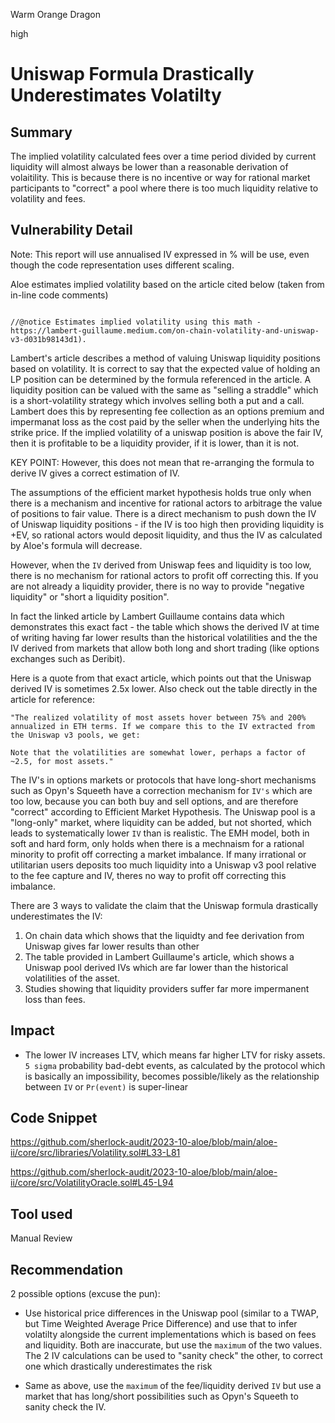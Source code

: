 Warm Orange Dragon

high

# Uniswap Formula Drastically Underestimates Volatilty
## Summary

The implied volatility calculated fees over a time period divided by current liquidity will almost always be lower than a reasonable derivation of volaitility. This is because there is no incentive or way for rational market participants to "correct" a pool where there is too much liquidity relative to volatility and fees.

## Vulnerability Detail

Note: This report will use annualised IV expressed in % will be use, even though the code representation uses different scaling.

Aloe estimates implied volatility based on the article cited below (taken from in-line code comments)

```solidity

//@notice Estimates implied volatility using this math - https://lambert-guillaume.medium.com/on-chain-volatility-and-uniswap-v3-d031b98143d1).
```

Lambert's article describes a method of valuing Uniswap liquidity positions based on volatility. It is correct to say that the expected value of holding an LP position can be determined by the formula referenced in the article.  A liquidity position can be valued with the same as "selling a straddle" which is a short-volatility strategy which involves selling both a put and a call. Lambert does this by representing fee collection as an options premium and impermanat loss as the cost paid by the seller when the underlying hits the strike price. If the implied volatility of a uniswap position is above the fair IV, then it is profitable to be a liquidity provider, if it is lower, than it is not.

KEY POINT: However, this does not mean that re-arranging the formula to derive IV gives a correct estimation of IV.

The assumptions of the efficient market hypothesis holds true only when there is a mechanism and incentive for rational actors to arbitrage the value of positions to fair value. There is a direct mechanism to push down the IV of Uniswap liquidity positions - if the IV is too high then providing liquidity is +EV, so rational actors would deposit liquidity, and thus the IV as calculated by Aloe's formula will decrease.

However, when the `IV` derived from Uniswap fees and liquidity is too low, there is no mechanism for rational actors to profit off correcting this. If you are not already a liquidity provider, there is no way to provide "negative liquidity" or "short a liquidity position".

In fact the linked article by Lambert Guillaume contains data which demonstrates this exact fact - the table which shows the derived IV at time of writing having far lower results than the historical volatilities and the the IV derived from markets that allow both long and short trading (like options exchanges such as Deribit).  

Here is a quote from that exact article, which points out that the Uniswap derived IV is sometimes 2.5x lower. Also check out the table directly in the article for reference:

```solidity
"The realized volatility of most assets hover between 75% and 200% annualized in ETH terms. If we compare this to the IV extracted from the Uniswap v3 pools, we get:

Note that the volatilities are somewhat lower, perhaps a factor of ~2.5, for most assets."
```


The IV's in options markets or protocols that have long-short mechanisms such as Opyn's Squeeth have a correction mechanism for `IV's` which are too low, because you can both buy and sell options, and are therefore "correct" according to Efficient Market Hypothesis. The Uniswap pool is a "long-only" market, where liquidity can be added, but not shorted, which leads to systematically lower `IV` than is realistic. The EMH model, both in soft and hard form, only holds when there is a mechnaism for a rational minority to profit off correcting a market imbalance. If many irrational or utilitarian users deposits too much liquidity into a Uniswap v3 pool relative to the fee capture and IV, theres no way to profit off correcting this imbalance.

There are 3 ways to validate the claim that the Uniswap formula drastically underestimates the IV:

1. On chain data which shows that the liquidty and fee derivation from Uniswap gives far lower results than other
2. The table provided in Lambert Guillaume's article, which shows a Uniswap pool derived IVs which are far lower than the historical volatilities of the asset.
3. Studies showing that liquidity providers suffer far more impermanent loss than fees.

## Impact

- The lower IV increases LTV, which means far higher LTV for risky assets. `5 sigma` probability bad-debt events, as calculated by the protocol which is basically an impossibility, becomes possible/likely as the relationship between `IV` or `Pr(event)` is super-linear

## Code Snippet

https://github.com/sherlock-audit/2023-10-aloe/blob/main/aloe-ii/core/src/libraries/Volatility.sol#L33-L81

https://github.com/sherlock-audit/2023-10-aloe/blob/main/aloe-ii/core/src/VolatilityOracle.sol#L45-L94

## Tool used

Manual Review

## Recommendation

2 possible options (excuse the pun):

- Use historical price differences in the Uniswap pool (similar to a TWAP, but Time Weighted Average Price Difference) and use that to infer volatilty alongside the current implementations which is based on fees and liquidity. Both are inaccurate, but use the `maximum` of the two values. The 2 IV calculations can be used to "sanity check" the other, to correct one which drastically underestimates the risk

- Same as above, use the `maximum`  of the fee/liquidity derived `IV` but use a market that has long/short possibilities such as Opyn's Squeeth to sanity check the IV.